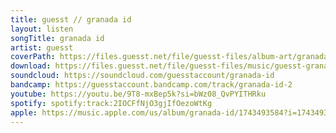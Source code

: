 ```yaml
---
title: guesst // granada id
layout: listen
songTitle: granada id
artist: guesst
coverPath: https://files.guesst.net/file/guesst-files/album-art/granada-id-cover.jpeg
download: https://files.guesst.net/file/guesst-files/music/guesst-granada-id.aif
soundcloud: https://soundcloud.com/guesstaccount/granada-id
bandcamp: https://guesstaccount.bandcamp.com/track/granada-id-2
youtube: https://youtu.be/9T8-mxBep5k?si=bWz08_QvPYITHRku
spotify: spotify:track:2IOCFfNjO3gjIfOezoWtKg
apple: https://music.apple.com/us/album/granada-id/1743493584?i=1743493585
---
```

